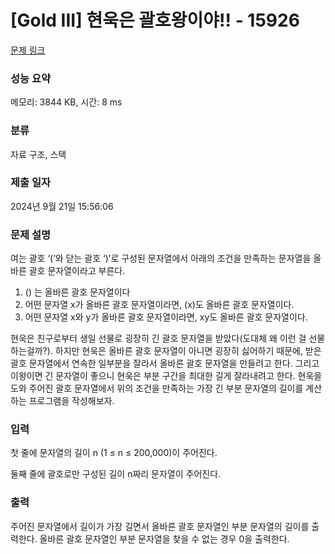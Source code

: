 # [Gold III] 현욱은 괄호왕이야!! - 15926 

[문제 링크](https://www.acmicpc.net/problem/15926) 

### 성능 요약

메모리: 3844 KB, 시간: 8 ms

### 분류

자료 구조, 스택

### 제출 일자

2024년 9월 21일 15:56:06

### 문제 설명

<p>여는 괄호 ‘(’와 닫는 괄호 ‘)’로 구성된 문자열에서 아래의 조건을 만족하는 문자열을 올바른 괄호 문자열이라고 부른다.</p>

<ol>
	<li>() 는 올바른 괄호 문자열이다</li>
	<li>어떤 문자열 x가 올바른 괄호 문자열이라면, (x)도 올바른 괄호 문자열이다.</li>
	<li>어떤 문자열 x와 y가 올바른 괄호 문자열이라면, xy도 올바른 괄호 문자열이다.</li>
</ol>

<p>현욱은 친구로부터 생일 선물로 굉장히 긴 괄호 문자열을 받았다(도대체 왜 이런 걸 선물하는걸까?). 하지만 현욱은 올바른 괄호 문자열이 아니면 굉장히 싫어하기 때문에, 받은 괄호 문자열에서 연속한 일부분을 잘라서 올바른 괄호 문자열을 만들려고 한다. 그리고 이왕이면 긴 문자열이 좋으니 현욱은 부분 구간을 최대한 길게 잘라내려고 한다. 현욱을 도와 주어진 괄호 문자열에서 위의 조건을 만족하는 가장 긴 부분 문자열의 길이를 계산하는 프로그램을 작성해보자.</p>

### 입력 

 <p>첫 줄에 문자열의 길이 n (1 ≤ n ≤ 200,000)이 주어진다.</p>

<p>둘째 줄에 괄호로만 구성된 길이 n짜리 문자열이 주어진다.</p>

### 출력 

 <p>주어진 문자열에서 길이가 가장 길면서 올바른 괄호 문자열인 부분 문자열의 길이를 출력한다. 올바른 괄호 문자열인 부분 문자열을 찾을 수 없는 경우 0을 출력한다.</p>

